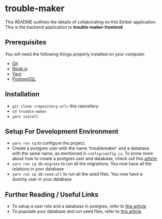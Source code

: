 # trouble-maker

This README outlines the details of collaborating on this Ember application.
This is the backend application to **trouble-maker-frontend**

## Prerequisites

You will need the following things properly installed on your computer.

* [Git](https://git-scm.com/)
* [Node.js](https://nodejs.org/)
* [Yarn](https://yarnpkg.com/)
* [PostgreSQL](https://www.postgresql.org/docs/10/static/index.html)

## Installation

* `git clone <repository-url>` this repository
* `cd trouble-maker`
* `yarn install`

## Setup For Development Environment

* `yarn run sq` to configure the project.
* Create a postgres user with the name 'troublemaker' and a database with the same name, as mentioned in `config/config.js`. To know more about how to create a postgres user and database, check out this [article](https://medium.com/coding-blocks/creating-user-database-and-adding-access-on-postgresql-8bfcd2f4a91e)
* `yarn run sq db:migrate` to run all the migrations. You now have all the relations in your database
* `yarn run sq db:seed:all` to run all the seed files. You now have a dummy user in your database

## Further Reading / Useful Links

* To setup a user role and a database in postgres, refer to [this article](https://medium.com/coding-blocks/creating-user-database-and-adding-access-on-postgresql-8bfcd2f4a91e)
* To populate your database and run seed files, refer to [this article](http://docs.sequelizejs.com/manual/tutorial/migrations.html)
